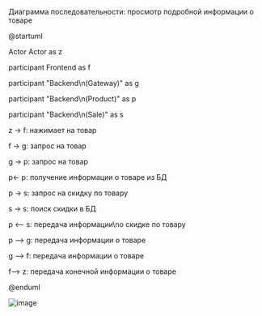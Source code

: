 Диаграмма последовательности: просмотр подробной информации о товаре

@startuml

Actor Actor as z

participant Frontend as f

participant "Backend\n(Gateway)" as g

participant "Backend\n(Product)" as p

participant "Backend\n(Sale)" as s

z -> f: нажимает на товар

f -> g: запрос на товар

g -> p: запрос на товар

p<- p: получение информации о товаре из БД

p -> s: запрос на скидку по товару

s -> s: поиск скидки в БД

p <-- s: передача информации\nо скидке по товару



p --> g: передача информации о товаре

g --> f: передача информации о товаре


f--> z: передача конечной информации о товаре

@enduml


![image](https://user-images.githubusercontent.com/104089098/164285803-445214bd-ead1-4c7d-995c-167dcbcac056.png)
